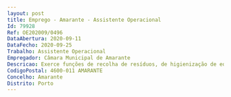 ```yaml
--- 
layout: post
title: Emprego - Amarante - Assistente Operacional
Id: 79928
Ref: OE202009/0496
DataAbertura: 2020-09-11
DataFecho: 2020-09-25
Trabalho: Assistente Operacional
Empregador: Câmara Municipal de Amarante
Descricao: Exerce funções de recolha de resíduos, de higienização de equipamento e de limpeza urbana
CodigoPostal: 4600-011 AMARANTE
Concelho: Amarante
Distrito: Porto
--- 
```

